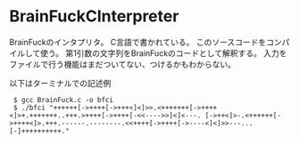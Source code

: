 # BrainFuckCInterpreter
BrainFuckのインタプリタ。
C言語で書かれている。
このソースコードをコンパイルして使う。
第1引数の文字列をBrainFuckのコードとして解釈する。
入力をファイルで行う機能はまだついてない、つけるかもわからない。

以下はターミナルでの記述例
```
 $ gcc BrainFuck.c -o bfci
 $ ./bfci "++++++[->++++[->+++<]<]>>.<+++++++[->++++<]>+.+++++++..+++.>++++[->++++[-<<---->>]<]<---. [->++<]>-.<++++++[->++++<]>.+++.------.--------.<<++++[->++++[->----<]<]>>---...[-]++++++++++."
```
